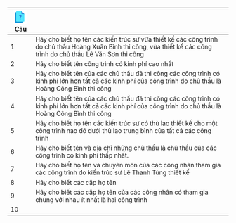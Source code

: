 | ![icons8questionspng](https://raw.githubusercontent.com/Zenfection/Image/master/2021/03/17-08-59-15-icons8-questions.png) **Câu** |                                                                                                                                                                    |
| --------------------------------------------------------------------------------------------------------------------------------- | ------------------------------------------------------------------------------------------------------------------------------------------------------------------ |
| 1                                                                                                                                 | Hãy cho biết họ tên các kiến trúc sư vừa thiết kế các công trình do chủ thầu Hoàng Xuân Bình thi công, vừa thiết kế các công trình do chủ thầu Lê Văn Sơn thi công |
| 2                                                                                                                                 | Hãy cho biết tên công trình có kinh phí cao nhất                                                                                                                   |
| 3                                                                                                                                 | Hãy cho biết tên của các chủ thầu đã thi công các công trình có kinh phí lớn hơn tất cả các kinh phí của công trình do chủ thầu là Hoàng Công Bình thi công        |
| 4                                                                                                                                 | Hãy cho biết tên của các chủ thầu đã thi công các công trình có kinh phí lớn hơn tất cả các kinh phí của công trình do chủ thầu là Hoàng Công Bình thi công        |
| 5                                                                                                                                 | Hãy cho biết họ tên các kiến trúc sư có thù lao thiết kế cho một công trình nao đó dưới thù lao trung bình của tất cả các công trình                               |
| 6                                                                                                                                 | Hãy cho biết tên và địa chỉ những chủ thầu là chủ thầu của các công trình có kinh phí thấp nhất.                                                                   |
| 7                                                                                                                                 | Hãy cho biết họ tên và chuyên môn của các công nhân tham gia các công trình do kiến trúc sư Lê Thanh Tùng thiết kế                                                 |
| 8                                                                                                                                 | Hãy cho biết các cặp họ tên                                                                                                                                        |
| 9                                                                                                                                 | Hãy cho biết các cặp họ tên của các công nhân có tham gia chung với nhau ít nhất là hai công trình                                                                 |
| 10                                                                                                                                |                                                                                                                                                                    |
